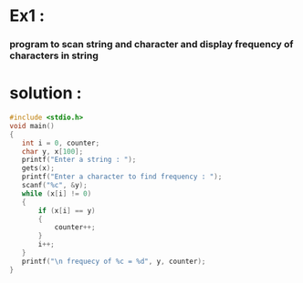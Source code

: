 # Ex1 :
### program to scan string and character and display frequency of characters in string

# solution :
 ```c
 #include <stdio.h>
void main()
{
    int i = 0, counter;
    char y, x[100];
    printf("Enter a string : ");
    gets(x);
    printf("Enter a character to find frequency : ");
    scanf("%c", &y);
    while (x[i] != 0)
    {
        if (x[i] == y)
        {
            counter++;
        }
        i++;
    }
    printf("\n frequecy of %c = %d", y, counter);
}

 
 ```